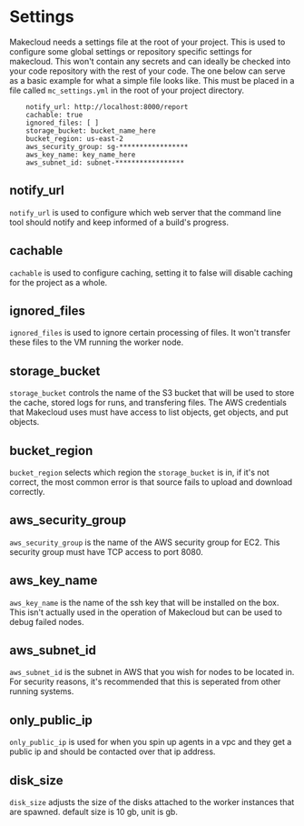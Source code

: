 # Settings

Makecloud needs a settings file at the root of your project. This is used to configure some global settings or repository specific settings for makecloud. This won't contain any secrets and can ideally be checked into your code repository with the rest of your code. The one below can serve as a basic example for what a simple file looks like. This must be placed in a file called `mc_settings.yml` in the root of your project directory.

        notify_url: http://localhost:8000/report
        cachable: true
        ignored_files: [ ]
        storage_bucket: bucket_name_here
        bucket_region: us-east-2
        aws_security_group: sg-*****************
        aws_key_name: key_name_here
        aws_subnet_id: subnet-*****************

## notify_url

`notify_url` is used to configure which web server that the command line tool should notify and keep informed of a build's progress.

## cachable

`cachable` is used to configure caching, setting it to false will disable caching for the project as a whole.

## ignored_files

`ignored_files` is used to ignore certain processing of files. It won't transfer these files to the VM running the worker node.

## storage_bucket

`storage_bucket` controls the name of the S3 bucket that will be used to store the cache, stored logs for runs, and transfering files. The AWS credentials that Makecloud uses must have access to list objects, get objects, and put objects.

## bucket_region

`bucket_region` selects which region the `storage_bucket` is in, if it's not correct, the most common error is that source fails to upload and download correctly.

## aws_security_group

`aws_security_group` is the name of the AWS security group for EC2. This security group must have TCP access to port 8080.

## aws_key_name

`aws_key_name` is the name of the ssh key that will be installed on the box. This isn't actually used in the operation of Makecloud but can be used to debug failed nodes.

## aws_subnet_id

`aws_subnet_id` is the subnet in AWS that you wish for nodes to be located in. For security reasons, it's recommended that this is seperated from other running systems.

## only_public_ip

`only_public_ip` is used for when you spin up agents in a vpc and they get a public ip and should be contacted over that ip address.

## disk_size

`disk_size` adjusts the size of the disks attached to the worker instances that are spawned. default size is 10 gb, unit is gb.
